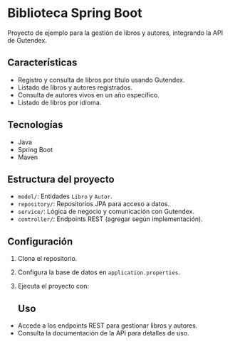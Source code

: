 # Biblioteca Spring Boot

Proyecto de ejemplo para la gestión de libros y autores, integrando la API de Gutendex.

## Características

- Registro y consulta de libros por título usando Gutendex.
- Listado de libros y autores registrados.
- Consulta de autores vivos en un año específico.
- Listado de libros por idioma.

## Tecnologías

- Java
- Spring Boot
- Maven

## Estructura del proyecto

- `model/`: Entidades `Libro` y `Autor`.
- `repository/`: Repositorios JPA para acceso a datos.
- `service/`: Lógica de negocio y comunicación con Gutendex.
- `controller/`: Endpoints REST (agregar según implementación).

## Configuración

1. Clona el repositorio.
2. Configura la base de datos en `application.properties`.
3. Ejecuta el proyecto con:

   ## Uso

- Accede a los endpoints REST para gestionar libros y autores.
- Consulta la documentación de la API para detalles de uso.

